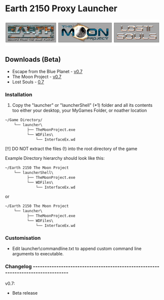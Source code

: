 # Earth 2150 Proxy Launcher
![logo](images/logo.png)

## Downloads (Beta)
* Escape from the Blue Planet - [v0.7](https://github.com/InsideEarth2150/ProxyLauncher/raw/main/Files/EarthProxyLauncher_EftBP_v0.7.zip)
* The Moon Project - [v0.7](https://github.com/InsideEarth2150/ProxyLauncher/raw/main/Files/EarthProxyLauncher_TMP_v0.7.zip)
* Lost Souls - [0.7](https://github.com/InsideEarth2150/ProxyLauncher/raw/main/Files/EarthProxyLauncher_LS_v0.7.zip)


### Installation

1. Copy the "launcher" or "launcherShell" (*1) folder and all its contents
   too either your desktop, your MyGames Folder, or noather location
```
~/Game Directory/
 	└── launcher\
	      ├── TheMoonProject.exe
	      └── WDFiles\
		      └── InterfaceEx.wd
```
   [!!] DO NOT extract the files (!) into the root directory of the game


Example Directory hierarchy should look like this:
```
~/Earth 2150 The Moon Project
   	└── launcherShell\
	      ├── TheMoonProject.exe
	      └── WDFiles\
		      └── InterfaceEx.wd
```
or 
```
~/Earth 2150 The Moon Project
   	└── launcher\
	      ├── TheMoonProject.exe
	      └── WDFiles\
		      └── InterfaceEx.wd
```

### Customisation

+ Edit launcher\commandline.txt to append custom command line arguments to executable.


### Changelog ---------------------------------------------------------------------------------

v0.7:
- Beta release